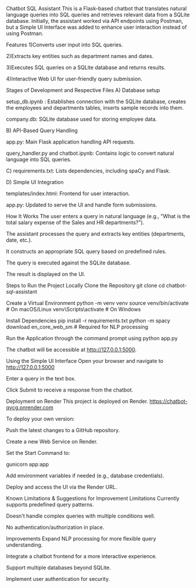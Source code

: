 Chatbot SQL Assistant
This is a Flask-based chatbot that translates natural language queries into SQL queries and retrieves relevant data from a SQLite database. Initially, the assistant worked via API endpoints using Postman, but a Simple UI Interface was added to enhance user interaction instead of using Postman.

Features
1)Converts user input into SQL queries.

2)Extracts key entities such as department names and dates.

3)Executes SQL queries on a SQLite database and returns results.

4)Interactive Web UI for user-friendly query submission.

Stages of Development and Respective Files
A) Database setup

setup_db.ipynb : Establishes connection with the SQLite database, creates the employees and departments tables, inserts sample records into them.

company.db: SQLite database used for storing employee data.

B) API-Based Query Handling

app.py: Main Flask application handling API requests.

query_handler.py and chatbot.ipynb: Contains logic to convert natural language into SQL queries.

C) requirements.txt: Lists dependencies, including spaCy and Flask.

D) Simple UI Integration

templates/index.html: Frontend for user interaction.

app.py: Updated to serve the UI and handle form submissions.

How It Works
The user enters a query in natural language (e.g., "What is the total salary expense of the Sales and HR departments?").

The assistant processes the query and extracts key entities (departments, date, etc.).

It constructs an appropriate SQL query based on predefined rules.

The query is executed against the SQLite database.

The result is displayed on the UI.

Steps to Run the Project Locally
Clone the Repository
git clone cd chatbot-sql-assistant

Create a Virtual Environment
python -m venv venv source venv/bin/activate # On macOS/Linux venv\Scripts\activate # On Windows

Install Dependencies
pip install -r requirements.txt python -m spacy download en_core_web_sm # Required for NLP processing

Run the Application through the command prompt using
python app.py

The chatbot will be accessible at http://127.0.0.1:5000.

Using the Simple UI Interface
Open your browser and navigate to http://127.0.0.1:5000

Enter a query in the text box.

Click Submit to receive a response from the chatbot.

Deployment on Render
This project is deployed on Render. https://chatbot-qycg.onrender.com

To deploy your own version:

Push the latest changes to a GitHub repository.

Create a new Web Service on Render.

Set the Start Command to:

gunicorn app:app

Add environment variables if needed (e.g., database credentials).

Deploy and access the UI via the Render URL.

Known Limitations & Suggestions for Improvement
Limitations
Currently supports predefined query patterns.

Doesn't handle complex queries with multiple conditions well.

No authentication/authorization in place.

Improvements
Expand NLP processing for more flexible query understanding.

Integrate a chatbot frontend for a more interactive experience.

Support multiple databases beyond SQLite.

Implement user authentication for security.







